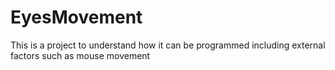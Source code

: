 # EyesMovement
This is a project to understand how it can be programmed including external factors such as mouse movement
